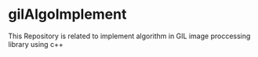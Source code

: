# gilAlgoImplement
This Repository is related to implement algorithm in GIL image proccessing library using c++
